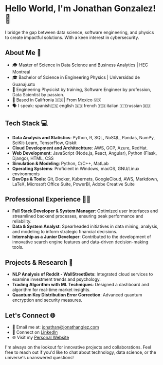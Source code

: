 # Hello World, I'm Jonathan Gonzalez! 👋

I bridge the gap between data science, software engineering, and physics to create impactful solutions. With a keen interest in cybersecurity.

## About Me 🚀
- 🎓 Master of Science in Data Science and Business Analytics | HEC Montreal
- 🎓 Bachelor of Science in Engineering Physics | Universidad de Guanajuato
- 🔭 Engineering Physicist by training, Software Engineer by profession, Data Scientist by passion.
- 📍 Based in Califronia  🇺🇸 | From Mexico 🇲🇽
- 🗣️ I speak: spanish🇪🇸 english 🇬🇧 french 🇫🇷 italian 🇮🇹russian 🇷🇺

## Tech Stack 💻
- **Data Analysis and Statistics**: Python, R, SQL, NoSQL, Pandas, NumPy, SciKit-Learn, TensorFlow, Qiskit
- **Cloud Development and Architechture**: AWS, GCP, Azure, RedHat. 
- **Web Development**: JavaScript (Node.js, React, Angular), Python (Flask, Django), HTML, CSS
- **Simulation & Modeling**: Python, C/C++, MatLab
- **Operating Systems**: Proficient in Windows, macOS, GNU/Linux environments
- **DevOps & Tools**: Git, Docker, Kubernets, GoogleCloud, AWS, Markdown, LaTeX, Microsoft Office Suite, PowerBI, Adobe Creative Suite

## Professional Experience 👨‍💻
- **Full Stack Developer & System Manager**: Optimized user interfaces and streamlined backend processes, ensuring peak performance and reliability.
- **Data & System Analyst**: Spearheaded initiatives in data mining, analysis, and modeling to inform strategic financial decisions.
- **Internship as a Junior Developer**: Contributed to the development of innovative search engine features and data-driven decision-making tools.

## Projects & Research 🔬
- **NLP Analysis of Reddit - WallStreetBets**: Integrated cloud services to examine investment trends and psychology.
- **Trading Algorithm with ML Techniques**: Designed a dashboard and algorithm for real-time market insights.
- **Quantum Key Distribution Error Correction**: Advanced quantum encryption and security measures.

## Let's Connect 🌐
- 📧 Email me at: [jonathan@jonathanglez.com](mailto:jonathan@jonathanglez.com)
- 💼 Connect on [LinkedIn](https://linkedin.com/in/jonathan-a-gonzalez)
- 🌐 Visit my [Personal Website](https://www.jonthanglez.com)

I'm always on the lookout for innovative projects and collaborations. Feel free to reach out if you'd like to chat about technology, data science, or the universe's unanswered questions!
